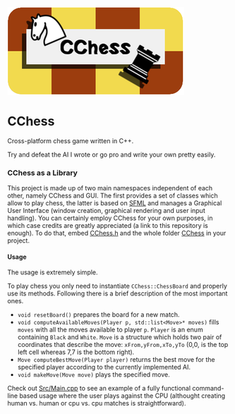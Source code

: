 ![](https://github.com/AndreaLu/CChess/blob/master/cchess.png?raw=true)
# CChess
Cross-platform chess game written in C++.

Try and defeat the AI I wrote or go pro and write your own pretty easily.

### CChess as a Library

This project is made up of two main namespaces independent of each other, namely CChess and GUI. The first provides a set of classes which allow to play chess, the latter is based on [SFML](http://www.sfml-dev.org/) and manages a Graphical User Interface (window creation, graphical rendering and user input handling). You can certainly employ CChess for your own purposes, in which case credits are greatly appreciated (a link to this repository is enough). To do that, embed [CChess.h](https://github.com/AndreaLu/CChess/blob/master/Src/CChess.h) and the whole folder [CChess](https://github.com/AndreaLu/CChess/tree/master/Src/CChess) in your project.

#### Usage
The usage is extremely simple.

To play chess you only need to instantiate `CChess::ChessBoard` and properly use its methods. Following there is a brief description of the most important ones.
- `void resetBoard()` prepares the board for a new match.
- `void computeAvailableMoves(Player p, std::list<Move>* moves)` fills `moves` with all the moves available to player `p`.
`Player` is an enum containing `Black` and `White`. `Move` is a structure which holds two pair of coordinates that describe the move: `xFrom,yFrom,xTo,yTo` (0,0, is the top left cell whereas 7,7 is the bottom right).
- `Move computeBestMove(Player player)` returns the best move for the specified player according to the currently implemented AI.
- `void makeMove(Move move)` plays the specified move.

Check out [Src/Main.cpp](https://github.com/AndreaLu/CChess/blob/master/Src/Main.cpp#L20) to see an example of a fully functional command-line based usage where the user plays against the CPU (althought creating human vs. human or cpu vs. cpu matches is straightforward).
